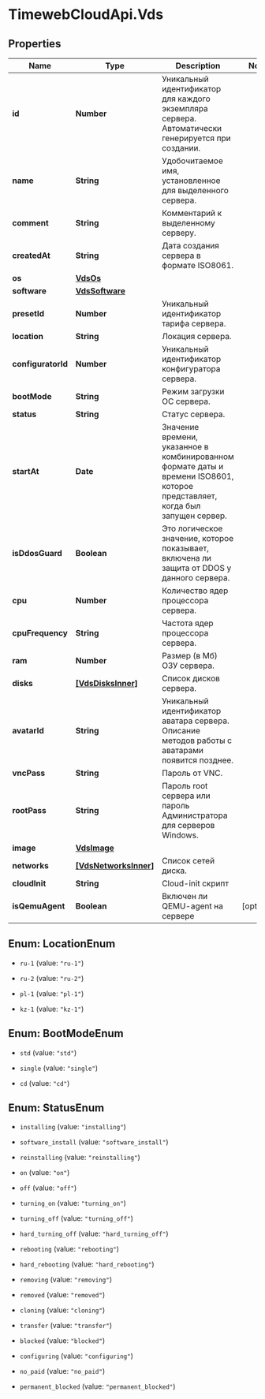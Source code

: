 # TimewebCloudApi.Vds

## Properties

Name | Type | Description | Notes
------------ | ------------- | ------------- | -------------
**id** | **Number** | Уникальный идентификатор для каждого экземпляра сервера. Автоматически генерируется при создании. | 
**name** | **String** | Удобочитаемое имя, установленное для выделенного сервера. | 
**comment** | **String** | Комментарий к выделенному серверу. | 
**createdAt** | **String** | Дата создания сервера в формате ISO8061. | 
**os** | [**VdsOs**](VdsOs.md) |  | 
**software** | [**VdsSoftware**](VdsSoftware.md) |  | 
**presetId** | **Number** | Уникальный идентификатор тарифа сервера. | 
**location** | **String** | Локация сервера. | 
**configuratorId** | **Number** | Уникальный идентификатор конфигуратора сервера. | 
**bootMode** | **String** | Режим загрузки ОС сервера. | 
**status** | **String** | Статус сервера. | 
**startAt** | **Date** | Значение времени, указанное в комбинированном формате даты и времени ISO8601, которое представляет, когда был запущен сервер. | 
**isDdosGuard** | **Boolean** | Это логическое значение, которое показывает, включена ли защита от DDOS у данного сервера. | 
**cpu** | **Number** | Количество ядер процессора сервера. | 
**cpuFrequency** | **String** | Частота ядер процессора сервера. | 
**ram** | **Number** | Размер (в Мб) ОЗУ сервера. | 
**disks** | [**[VdsDisksInner]**](VdsDisksInner.md) | Список дисков сервера. | 
**avatarId** | **String** | Уникальный идентификатор аватара сервера. Описание методов работы с аватарами появится позднее. | 
**vncPass** | **String** | Пароль от VNC. | 
**rootPass** | **String** | Пароль root сервера или пароль Администратора для серверов Windows. | 
**image** | [**VdsImage**](VdsImage.md) |  | 
**networks** | [**[VdsNetworksInner]**](VdsNetworksInner.md) | Список сетей диска. | 
**cloudInit** | **String** | Cloud-init скрипт | 
**isQemuAgent** | **Boolean** | Включен ли QEMU-agent на сервере | [optional] 



## Enum: LocationEnum


* `ru-1` (value: `"ru-1"`)

* `ru-2` (value: `"ru-2"`)

* `pl-1` (value: `"pl-1"`)

* `kz-1` (value: `"kz-1"`)





## Enum: BootModeEnum


* `std` (value: `"std"`)

* `single` (value: `"single"`)

* `cd` (value: `"cd"`)





## Enum: StatusEnum


* `installing` (value: `"installing"`)

* `software_install` (value: `"software_install"`)

* `reinstalling` (value: `"reinstalling"`)

* `on` (value: `"on"`)

* `off` (value: `"off"`)

* `turning_on` (value: `"turning_on"`)

* `turning_off` (value: `"turning_off"`)

* `hard_turning_off` (value: `"hard_turning_off"`)

* `rebooting` (value: `"rebooting"`)

* `hard_rebooting` (value: `"hard_rebooting"`)

* `removing` (value: `"removing"`)

* `removed` (value: `"removed"`)

* `cloning` (value: `"cloning"`)

* `transfer` (value: `"transfer"`)

* `blocked` (value: `"blocked"`)

* `configuring` (value: `"configuring"`)

* `no_paid` (value: `"no_paid"`)

* `permanent_blocked` (value: `"permanent_blocked"`)





